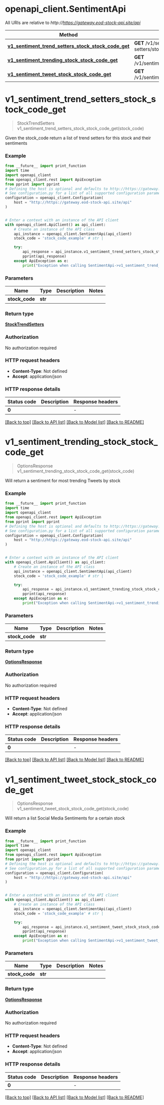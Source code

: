 # openapi_client.SentimentApi

All URIs are relative to *http://https://gateway.eod-stock-api.site/api*

Method | HTTP request | Description
------------- | ------------- | -------------
[**v1_sentiment_trend_setters_stock_stock_code_get**](SentimentApi.md#v1_sentiment_trend_setters_stock_stock_code_get) | **GET** /v1/sentiment/trend-setters/stock/{stock_code} | 
[**v1_sentiment_trending_stock_stock_code_get**](SentimentApi.md#v1_sentiment_trending_stock_stock_code_get) | **GET** /v1/sentiment/trending/stock/{stock_code} | 
[**v1_sentiment_tweet_stock_stock_code_get**](SentimentApi.md#v1_sentiment_tweet_stock_stock_code_get) | **GET** /v1/sentiment/tweet/stock/{stock_code} | 


# **v1_sentiment_trend_setters_stock_stock_code_get**
> StockTrendSetters v1_sentiment_trend_setters_stock_stock_code_get(stock_code)



Given the stock_code return a list of trend setters for this stock and their sentiments

### Example

```python
from __future__ import print_function
import time
import openapi_client
from openapi_client.rest import ApiException
from pprint import pprint
# Defining the host is optional and defaults to http://https://gateway.eod-stock-api.site/api
# See configuration.py for a list of all supported configuration parameters.
configuration = openapi_client.Configuration(
    host = "http://https://gateway.eod-stock-api.site/api"
)


# Enter a context with an instance of the API client
with openapi_client.ApiClient() as api_client:
    # Create an instance of the API class
    api_instance = openapi_client.SentimentApi(api_client)
    stock_code = 'stock_code_example' # str | 

    try:
        api_response = api_instance.v1_sentiment_trend_setters_stock_stock_code_get(stock_code)
        pprint(api_response)
    except ApiException as e:
        print("Exception when calling SentimentApi->v1_sentiment_trend_setters_stock_stock_code_get: %s\n" % e)
```

### Parameters

Name | Type | Description  | Notes
------------- | ------------- | ------------- | -------------
 **stock_code** | **str**|  | 

### Return type

[**StockTrendSetters**](StockTrendSetters.md)

### Authorization

No authorization required

### HTTP request headers

 - **Content-Type**: Not defined
 - **Accept**: application/json

### HTTP response details
| Status code | Description | Response headers |
|-------------|-------------|------------------|
**0** |  |  -  |

[[Back to top]](#) [[Back to API list]](../README.md#documentation-for-api-endpoints) [[Back to Model list]](../README.md#documentation-for-models) [[Back to README]](../README.md)

# **v1_sentiment_trending_stock_stock_code_get**
> OptionsResponse v1_sentiment_trending_stock_stock_code_get(stock_code)



Will return a sentiment for most trending Tweets by stock

### Example

```python
from __future__ import print_function
import time
import openapi_client
from openapi_client.rest import ApiException
from pprint import pprint
# Defining the host is optional and defaults to http://https://gateway.eod-stock-api.site/api
# See configuration.py for a list of all supported configuration parameters.
configuration = openapi_client.Configuration(
    host = "http://https://gateway.eod-stock-api.site/api"
)


# Enter a context with an instance of the API client
with openapi_client.ApiClient() as api_client:
    # Create an instance of the API class
    api_instance = openapi_client.SentimentApi(api_client)
    stock_code = 'stock_code_example' # str | 

    try:
        api_response = api_instance.v1_sentiment_trending_stock_stock_code_get(stock_code)
        pprint(api_response)
    except ApiException as e:
        print("Exception when calling SentimentApi->v1_sentiment_trending_stock_stock_code_get: %s\n" % e)
```

### Parameters

Name | Type | Description  | Notes
------------- | ------------- | ------------- | -------------
 **stock_code** | **str**|  | 

### Return type

[**OptionsResponse**](OptionsResponse.md)

### Authorization

No authorization required

### HTTP request headers

 - **Content-Type**: Not defined
 - **Accept**: application/json

### HTTP response details
| Status code | Description | Response headers |
|-------------|-------------|------------------|
**0** |  |  -  |

[[Back to top]](#) [[Back to API list]](../README.md#documentation-for-api-endpoints) [[Back to Model list]](../README.md#documentation-for-models) [[Back to README]](../README.md)

# **v1_sentiment_tweet_stock_stock_code_get**
> OptionsResponse v1_sentiment_tweet_stock_stock_code_get(stock_code)



Will return a list Social Media Sentiments for a certain stock

### Example

```python
from __future__ import print_function
import time
import openapi_client
from openapi_client.rest import ApiException
from pprint import pprint
# Defining the host is optional and defaults to http://https://gateway.eod-stock-api.site/api
# See configuration.py for a list of all supported configuration parameters.
configuration = openapi_client.Configuration(
    host = "http://https://gateway.eod-stock-api.site/api"
)


# Enter a context with an instance of the API client
with openapi_client.ApiClient() as api_client:
    # Create an instance of the API class
    api_instance = openapi_client.SentimentApi(api_client)
    stock_code = 'stock_code_example' # str | 

    try:
        api_response = api_instance.v1_sentiment_tweet_stock_stock_code_get(stock_code)
        pprint(api_response)
    except ApiException as e:
        print("Exception when calling SentimentApi->v1_sentiment_tweet_stock_stock_code_get: %s\n" % e)
```

### Parameters

Name | Type | Description  | Notes
------------- | ------------- | ------------- | -------------
 **stock_code** | **str**|  | 

### Return type

[**OptionsResponse**](OptionsResponse.md)

### Authorization

No authorization required

### HTTP request headers

 - **Content-Type**: Not defined
 - **Accept**: application/json

### HTTP response details
| Status code | Description | Response headers |
|-------------|-------------|------------------|
**0** |  |  -  |

[[Back to top]](#) [[Back to API list]](../README.md#documentation-for-api-endpoints) [[Back to Model list]](../README.md#documentation-for-models) [[Back to README]](../README.md)

